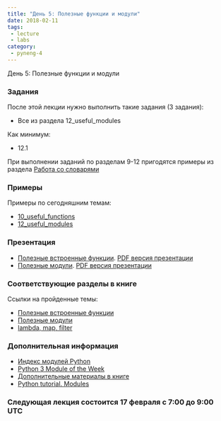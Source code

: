 ```yaml
---
title: "День 5: Полезные функции и модули"
date: 2018-02-11
tags:
 - lecture
 - labs
category:
 - pyneng-4
---
```


День 5: Полезные функции и модули

### Задания

После этой лекции нужно выполнить такие задания (3 задания):

* Все из раздела 12_useful_modules

Как минимум:

* 12.1

При выполнении заданий по разделам 9-12 пригодятся примеры из раздела [Работа со словарями](https://natenka.gitbooks.io/pyneng/content/book/08_python_basic_examples/working_with_dicts.html)

### Примеры

Примеры по сегодняшним темам:

* [10_useful_functions](https://github.com/pyneng/pyneng-online-jan-apr-2018/tree/master/examples/10_useful_functions)
* [12_useful_modules](https://github.com/pyneng/pyneng-online-jan-apr-2018/tree/master/examples/12_useful_modules)


### Презентация

* [Полезные встроенные функции](https://gitpitch.com/natenka/pyneng-slides/py3-useful-functions). [PDF версия презентации](https://github.com/pyneng/pyneng-online-jan-apr-2018/blob/master/presentations/10_useful_functions.pdf)
* [Полезные модули](https://gitpitch.com/natenka/pyneng-slides/py3-useful-modules). [PDF версия презентации](https://github.com/pyneng/pyneng-online-jan-apr-2018/blob/master/presentations/12_useful_modules.pdf)

### Соответствующие разделы в книге

Ссылки на пройденные темы:

* [Полезные встроенные функции](https://natenka.gitbooks.io/pyneng/content/book/10_useful_functions/)
* [Полезные модули](https://natenka.gitbooks.io/pyneng/content/book/12_useful_modules/)
* [lambda, map, filter](https://natenka.gitbooks.io/pyneng/content/book/25_additional_info/useful_functions/)

### Дополнительная информация

* [Индекс модулей Python](https://docs.python.org/3/py-modindex.html)
* [Python 3 Module of the Week](https://pymotw.com/3/)
* [Дополнительные материалы в книге](https://natenka.gitbooks.io/pyneng/content/book/08_modules/further_reading.html)
* [Python tutorial. Modules](https://docs.python.org/3/tutorial/modules.html)

### Следующая лекция состоится 17 февраля с 7:00 до 9:00 UTC

